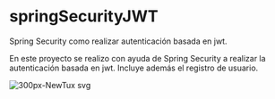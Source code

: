 # springSecurityJWT
Spring Security  como realizar autenticación basada en jwt.

En este proyecto se realizo con ayuda de Spring Security a realizar la autenticación basada en jwt. Incluye además el registro de usuario.


![300px-NewTux svg](https://github.com/ricardogomez99/springSecurityJWT/assets/92341478/a00f728e-eb32-4361-b346-03e84c8b5a67)
